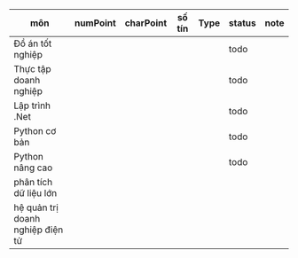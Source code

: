 | môn                                       | numPoint | charPoint | số tín    | Type             | status | note |
| ----------------------------------------- | -------- | --------- | --------- | ---------------- | ------ | ---- |
| Đồ án tốt nghiệp                          |          |           |           |                  | todo   |      |
| Thực tập doanh nghiệp                     |          |           |           |                  | todo   |      |
| Lập trình .Net                            |          |           |           |                  | todo   |      |
| Python cơ bản                             |          |           |           |                  | todo   |      |
| Python nâng cao                           |          |           |           |                  | todo   |      |
| phân tích dữ liệu lớn                     |          |           |           |                  |        |      |
| hệ quản trị doanh nghiệp điện tử          |          |           |           |                  |        |      |
